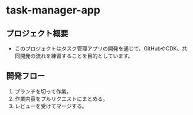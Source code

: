 # task-manager-app
## プロジェクト概要
- このプロジェクトはタスク管理アプリの開発を通じて、GitHubやCDK、共同開発の流れを練習することを目的としています。

## 開発フロー
1. ブランチを切って作業。
2. 作業内容をプルリクエストにまとめる。
3. レビューを受けてマージする。
